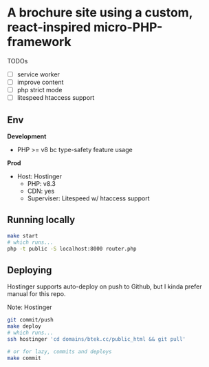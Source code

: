 # A brochure site using a custom, react-inspired micro-PHP-framework

TODOs
- [ ] service worker
- [ ] improve content
- [ ] php strict mode
- [ ] litespeed htaccess support

## Env

**Development**
- PHP >= v8 bc type-safety feature usage

**Prod**
- Host: Hostinger
  - PHP: v8.3
  - CDN: yes
  - Superviser: Litespeed w/ htaccess support

## Running locally

```sh
make start
# which runs...
php -t public -S localhost:8000 router.php
```

## Deploying

Hostinger supports auto-deploy on push to Github, but I kinda prefer manual for this repo.

Note: Hostinger 

```sh
git commit/push
make deploy
# which runs...
ssh hostinger 'cd domains/btek.cc/public_html && git pull'

# or for lazy, commits and deploys
make commit
```


